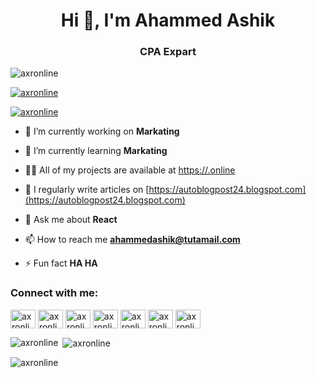 <h1 align="center">Hi 👋, I'm Ahammed Ashik</h1>
<h3 align="center">CPA Expart</h3>

<p align="left"> <img src="https://komarev.com/ghpvc/?username=axronline&label=Profile%20views&color=0e75b6&style=flat" alt="axronline" /> </p>

<p align="left"> <a href="https://github.com/ryo-ma/github-profile-trophy"><img src="https://github-profile-trophy.vercel.app/?username=axronline" alt="axronline" /></a> </p>

<p align="left"> <a href="https://twitter.com/axronline" target="blank"><img src="https://img.shields.io/twitter/follow/axronline?logo=twitter&style=for-the-badge" alt="axronline" /></a> </p>

- 🔭 I’m currently working on **Markating**

- 🌱 I’m currently learning **Markating**

- 👨‍💻 All of my projects are available at [https://.online](https://.online)

- 📝 I regularly write articles on [https://autoblogpost24.blogspot.com](https://autoblogpost24.blogspot.com)

- 💬 Ask me about **React**

- 📫 How to reach me **ahammedashik@tutamail.com**

- ⚡ Fun fact **HA HA**

<h3 align="left">Connect with me:</h3>
<p align="left">
<a href="https://codepen.io/axronline" target="blank"><img align="center" src="https://raw.githubusercontent.com/rahuldkjain/github-profile-readme-generator/master/src/images/icons/Social/codepen.svg" alt="axronline" height="30" width="40" /></a>
<a href="https://twitter.com/axronline" target="blank"><img align="center" src="https://raw.githubusercontent.com/rahuldkjain/github-profile-readme-generator/master/src/images/icons/Social/twitter.svg" alt="axronline" height="30" width="40" /></a>
<a href="https://linkedin.com/in/axronline" target="blank"><img align="center" src="https://raw.githubusercontent.com/rahuldkjain/github-profile-readme-generator/master/src/images/icons/Social/linked-in-alt.svg" alt="axronline" height="30" width="40" /></a>
<a href="https://fb.com/axronline" target="blank"><img align="center" src="https://raw.githubusercontent.com/rahuldkjain/github-profile-readme-generator/master/src/images/icons/Social/facebook.svg" alt="axronline" height="30" width="40" /></a>
<a href="https://instagram.com/axronline" target="blank"><img align="center" src="https://raw.githubusercontent.com/rahuldkjain/github-profile-readme-generator/master/src/images/icons/Social/instagram.svg" alt="axronline" height="30" width="40" /></a>
<a href="https://www.behance.net/axronline" target="blank"><img align="center" src="https://raw.githubusercontent.com/rahuldkjain/github-profile-readme-generator/master/src/images/icons/Social/behance.svg" alt="axronline" height="30" width="40" /></a>
<a href="https://medium.com/axronline" target="blank"><img align="center" src="https://raw.githubusercontent.com/rahuldkjain/github-profile-readme-generator/master/src/images/icons/Social/medium.svg" alt="axronline" height="30" width="40" /></a>
</p>

<p><img align="left" src="https://github-readme-stats.vercel.app/api/top-langs?username=axronline&show_icons=true&locale=en&layout=compact" alt="axronline" /></p>

<p>&nbsp;<img align="center" src="https://github-readme-stats.vercel.app/api?username=axronline&show_icons=true&locale=en" alt="axronline" /></p>

<p><img align="center" src="https://github-readme-streak-stats.herokuapp.com/?user=axronline&" alt="axronline" /></p>
